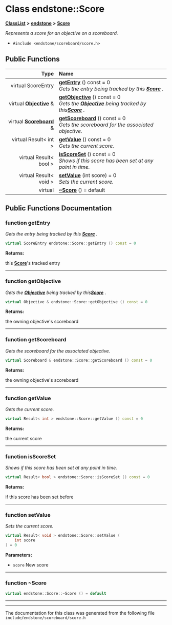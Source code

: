 

# Class endstone::Score



[**ClassList**](annotated.md) **>** [**endstone**](namespaceendstone.md) **>** [**Score**](classendstone_1_1Score.md)



_Represents a score for an objective on a scoreboard._ 

* `#include <endstone/scoreboard/score.h>`





































## Public Functions

| Type | Name |
| ---: | :--- |
| virtual ScoreEntry | [**getEntry**](#function-getentry) () const = 0<br>_Gets the entry being tracked by this_ [_**Score**_](classendstone_1_1Score.md) _._ |
| virtual [**Objective**](classendstone_1_1Objective.md) & | [**getObjective**](#function-getobjective) () const = 0<br>_Gets the_ [_**Objective**_](classendstone_1_1Objective.md) _being tracked by this_[_**Score**_](classendstone_1_1Score.md) _._ |
| virtual [**Scoreboard**](classendstone_1_1Scoreboard.md) & | [**getScoreboard**](#function-getscoreboard) () const = 0<br>_Gets the scoreboard for the associated objective._  |
| virtual Result&lt; int &gt; | [**getValue**](#function-getvalue) () const = 0<br>_Gets the current score._  |
| virtual Result&lt; bool &gt; | [**isScoreSet**](#function-isscoreset) () const = 0<br>_Shows if this score has been set at any point in time._  |
| virtual Result&lt; void &gt; | [**setValue**](#function-setvalue) (int score) = 0<br>_Sets the current score._  |
| virtual  | [**~Score**](#function-score) () = default<br> |




























## Public Functions Documentation




### function getEntry 

_Gets the entry being tracked by this_ [_**Score**_](classendstone_1_1Score.md) _._
```C++
virtual ScoreEntry endstone::Score::getEntry () const = 0
```





**Returns:**

this [**Score**](classendstone_1_1Score.md)'s tracked entry 





        

<hr>



### function getObjective 

_Gets the_ [_**Objective**_](classendstone_1_1Objective.md) _being tracked by this_[_**Score**_](classendstone_1_1Score.md) _._
```C++
virtual Objective & endstone::Score::getObjective () const = 0
```





**Returns:**

the owning objective's scoreboard 





        

<hr>



### function getScoreboard 

_Gets the scoreboard for the associated objective._ 
```C++
virtual Scoreboard & endstone::Score::getScoreboard () const = 0
```





**Returns:**

the owning objective's scoreboard 





        

<hr>



### function getValue 

_Gets the current score._ 
```C++
virtual Result< int > endstone::Score::getValue () const = 0
```





**Returns:**

the current score 





        

<hr>



### function isScoreSet 

_Shows if this score has been set at any point in time._ 
```C++
virtual Result< bool > endstone::Score::isScoreSet () const = 0
```





**Returns:**

if this score has been set before 





        

<hr>



### function setValue 

_Sets the current score._ 
```C++
virtual Result< void > endstone::Score::setValue (
    int score
) = 0
```





**Parameters:**


* `score` New score 




        

<hr>



### function ~Score 

```C++
virtual endstone::Score::~Score () = default
```




<hr>

------------------------------
The documentation for this class was generated from the following file `include/endstone/scoreboard/score.h`

